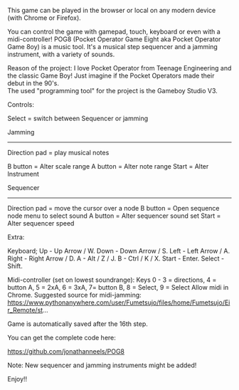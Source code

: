 This game can be played in the browser or local on any modern device (with Chrome or Firefox). 

You can control the game with gamepad, touch, keyboard or even with a midi-controller! 
POG8 (Pocket Operator Game Eight aka Pocket Operator Game 8oy) is a music tool. 
It's a musical step sequencer and a jamming instrument, with a variety of sounds. 


Reason of the project:  I love Pocket Operator from Teenage Engineering and the classic Game Boy! 
Just imagine if the Pocket Operators made their debut in the 90's.  
The used "programming tool" for the project is the Gameboy Studio V3. 


Controls: 

Select = switch between Sequencer or jamming 

Jamming

--------

Direction pad = play musical notes

B button = Alter scale range
A button = Alter note range
Start = Alter Instrument

Sequencer

--------

Direction pad = move the cursor over a node
B button = Open sequence node menu to select sound
A button = Alter sequencer sound set
Start = Alter sequencer speed



Extra: 

Keyboard;
Up - Up Arrow / W.
Down - Down Arrow / S.
Left - Left Arrow / A.
Right - Right Arrow / D.
A - Alt / Z / J.
B - Ctrl / K / X.
Start - Enter.
Select - Shift.

Midi-controller (set on lowest soundrange):
Keys 0 - 3 = directions, 4 = button A,
5 = 2xA, 6 = 3xA, 7= button B,
8 = Select, 9 = Select
Allow midi in Chrome. Suggested source for midi-jamming:
https://www.pythonanywhere.com/user/Fumetsujo/files/home/Fumetsujo/Eir_Remote/st... 

Game is automatically saved after the 16th step.


You can get the complete code here:

https://github.com/jonathanneels/POG8




Note: 
New sequencer and jamming instruments might be added! 




Enjoy!!
